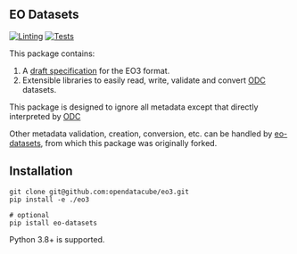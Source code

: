 ## EO Datasets

[![Linting](https://github.com/GeoscienceAustralia/eo3/actions/workflows/lint.yml/badge.svg)](https://github.com/GeoscienceAustralia/eo3/actions/workflows/lint.yml)
[![Tests](https://github.com/GeoscienceAustralia/eo3/actions/workflows/test.yml/badge.svg)](https://github.com/GeoscienceAustralia/eo3/actions/workflows/test.yml)
<!--[![Coverage Status](https://img.shields.io/codecov/c/github/GeoscienceAustralia/eo-datasets)](https://app.codecov.io/gh/GeoscienceAustralia/eo-datasets)-->

This package contains:

1. A [draft specification](SPECIFICATION.md) for the EO3 format.
2. Extensible libraries to easily read, write, validate and convert [ODC](https://github.com/opendatacube/datacube-core)
datasets. 

This package is designed to ignore all metadata except that directly interpreted by 
[ODC](https://github.com/opendatacube/datacube-core)  

Other metadata validation, creation, conversion, etc. can be handled by 
[eo-datasets](https://github.com/opendatacube/eo-datasets), from which this
package was originally forked.

## Installation

    git clone git@github.com:opendatacube/eo3.git
    pip install -e ./eo3
    
    # optional
    pip istall eo-datasets

Python 3.8+ is supported.
